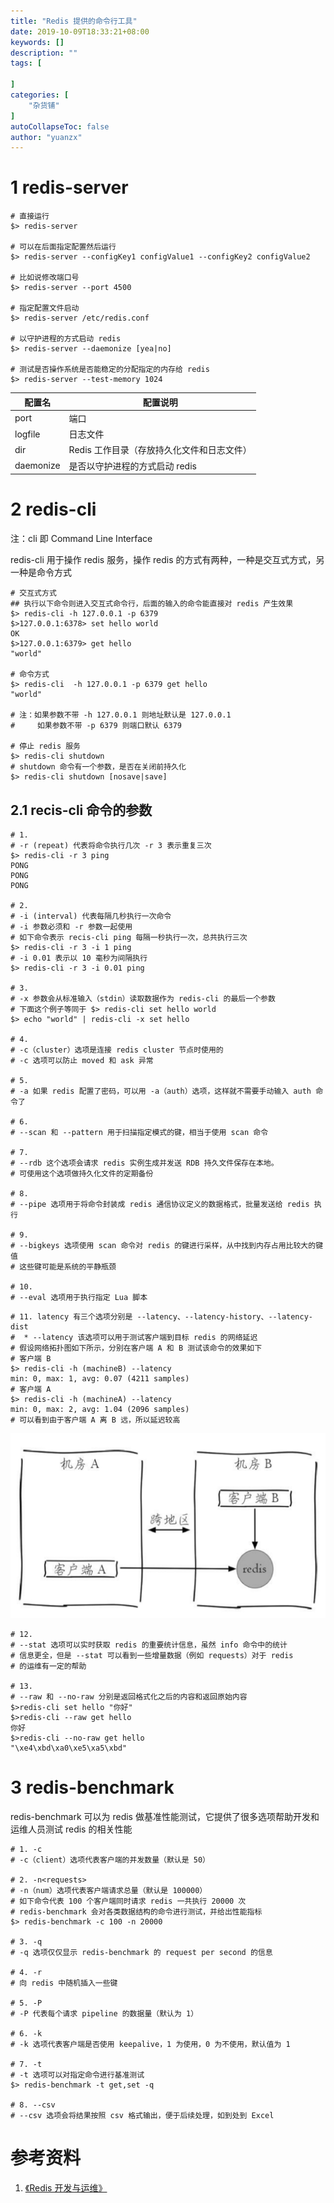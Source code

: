 ```yaml
---
title: "Redis 提供的命令行工具"
date: 2019-10-09T18:33:21+08:00
keywords: []
description: ""
tags: [

]
categories: [
    "杂货铺"
]
autoCollapseToc: false
author: "yuanzx"
---
```


# 1 redis-server

```shell
# 直接运行
$> redis-server

# 可以在后面指定配置然后运行
$> redis-server --configKey1 configValue1 --configKey2 configValue2

# 比如说修改端口号
$> redis-server --port 4500

# 指定配置文件启动
$> redis-server /etc/redis.conf

# 以守护进程的方式启动 redis
$> redis-server --daemonize [yea|no]

# 测试是否操作系统是否能稳定的分配指定的内存给 redis
$> redis-server --test-memory 1024
```

| 配置名    | 配置说明                                   |
| --------- | ------------------------------------------ |
| port      | 端口                                       |
| logfile   | 日志文件                                   |
| dir       | Redis 工作目录（存放持久化文件和日志文件） |
| daemonize | 是否以守护进程的方式启动 redis             |

# 2 redis-cli

注：cli 即 Command Line Interface

redis-cli 用于操作 redis 服务，操作 redis 的方式有两种，一种是交互式方式，另一种是命令方式

```shell
# 交互式方式
## 执行以下命令则进入交互式命令行，后面的输入的命令能直接对 redis 产生效果
$> redis-cli -h 127.0.0.1 -p 6379
$>127.0.0.1:6378> set hello world
OK
$>127.0.0.1:6379> get hello
"world"

# 命令方式
$> redis-cli  -h 127.0.0.1 -p 6379 get hello
"world"

# 注：如果参数不带 -h 127.0.0.1 则地址默认是 127.0.0.1
#     如果参数不带 -p 6379 则端口默认 6379

# 停止 redis 服务
$> redis-cli shutdown
# shutdown 命令有一个参数，是否在关闭前持久化
$> redis-cli shutdown [nosave|save]
```

## 2.1 recis-cli 命令的参数

```shell
# 1. 
# -r (repeat) 代表将命令执行几次 -r 3 表示重复三次
$> redis-cli -r 3 ping
PONG
PONG
PONG

# 2. 
# -i (interval) 代表每隔几秒执行一次命令
# -i 参数必须和 -r 参数一起使用
# 如下命令表示 recis-cli ping 每隔一秒执行一次，总共执行三次
$> redis-cli -r 3 -i 1 ping
# -i 0.01 表示以 10 毫秒为间隔执行
$> redis-cli -r 3 -i 0.01 ping

# 3. 
# -x 参数会从标准输入（stdin）读取数据作为 redis-cli 的最后一个参数
# 下面这个例子等同于 $> redis-cli set hello world
$> echo "world" | redis-cli -x set hello

# 4. 
# -c（cluster）选项是连接 redis cluster 节点时使用的
# -c 选项可以防止 moved 和 ask 异常

# 5. 
# -a 如果 redis 配置了密码，可以用 -a（auth）选项，这样就不需要手动输入 auth 命令了

# 6. 
# --scan 和 --pattern 用于扫描指定模式的键，相当于使用 scan 命令

# 7. 
# --rdb 这个选项会请求 redis 实例生成并发送 RDB 持久文件保存在本地。
# 可使用这个选项做持久化文件的定期备份

# 8.
# --pipe 选项用于将命令封装成 redis 通信协议定义的数据格式，批量发送给 redis 执行

# 9.
# --bigkeys 选项使用 scan 命令对 redis 的键进行采样，从中找到内存占用比较大的键值
# 这些键可能是系统的平静瓶颈

# 10.
# --eval 选项用于执行指定 Lua 脚本
```

```shell
# 11. latency 有三个选项分别是 --latency、--latency-history、--latency-dist
#  * --latency 该选项可以用于测试客户端到目标 redis 的网络延迟
# 假设网络拓扑图如下所示，分别在客户端 A 和 B 测试该命令的效果如下
# 客户端 B
$> redis-cli -h (machineB) --latency
min: 0, max: 1, avg: 0.07 (4211 samples)
# 客户端 A
$> redis-cli -h (machineA) --latency
min: 0, max: 2, avg: 1.04 (2096 samples)
# 可以看到由于客户端 A 离 B 远，所以延迟较高
```

![客户端 A 与 客户端 B](/media/hovel/37.png)

```shell
# 12. 
# --stat 选项可以实时获取 redis 的重要统计信息，虽然 info 命令中的统计
# 信息更全，但是 --stat 可以看到一些增量数据（例如 requests）对于 redis 
# 的运维有一定的帮助

# 13.
# --raw 和 --no-raw 分别是返回格式化之后的内容和返回原始内容
$>redis-cli set hello "你好"
$>redis-cli --raw get hello
你好
$>redis-cli --no-raw get hello
"\xe4\xbd\xa0\xe5\xa5\xbd"
```

# 3 redis-benchmark

redis-benchmark 可以为 redis 做基准性能测试，它提供了很多选项帮助开发和运维人员测试 redis 的相关性能

```shell
# 1. -c 
# -c（client）选项代表客户端的并发数量（默认是 50）

# 2. -n<requests>
# -n（num）选项代表客户端请求总量（默认是 100000）
# 如下命令代表 100 个客户端同时请求 redis 一共执行 20000 次
# redis-benchmark 会对各类数据结构的命令进行测试，并给出性能指标
$> redis-benchmark -c 100 -n 20000

# 3. -q
# -q 选项仅仅显示 redis-benchmark 的 request per second 的信息

# 4. -r
# 向 redis 中随机插入一些键

# 5. -P
# -P 代表每个请求 pipeline 的数据量（默认为 1）

# 6. -k
# -k 选项代表客户端是否使用 keepalive，1 为使用，0 为不使用，默认值为 1

# 7. -t
# -t 选项可以对指定命令进行基准测试
$> redis-benchmark -t get,set -q

# 8. --csv
# --csv 选项会将结果按照 csv 格式输出，便于后续处理，如到处到 Excel
```

# 参考资料

1. [《Redis 开发与运维》](#)